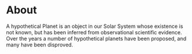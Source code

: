 <!-- TITLE: Hypothetical Planet -->
<!-- SUBTITLE: A quick summary of Hypothetical Planet -->

# About
A hypothetical Planet is an object in our Solar System whose existence is not known, but has been inferred from observational scientific evidence. Over the years a number of hypothetical planets have been proposed, and many have been disproved.
